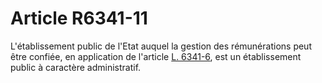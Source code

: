 # Article R6341-11

  
L'établissement public de l'Etat auquel la gestion des rémunérations peut être confiée, en application de l'article [L. 6341-6][1], est un établissement public à caractère administratif.

 [1]: /affichCodeArticle.do?cidTexte=LEGITEXT000006072050&idArticle=LEGIARTI000006904372&dateTexte=&categorieLien=cid